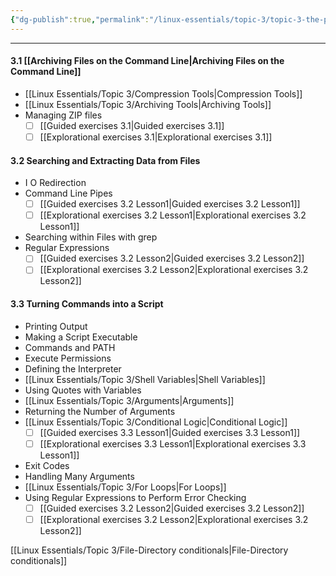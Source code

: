 ```yaml
---
{"dg-publish":true,"permalink":"/linux-essentials/topic-3/topic-3-the-power-of-the-command-line/","pinned":"true","noteIcon":"1"}
---
```


---

#### 3.1 [[Archiving Files on the Command Line\|Archiving Files on the Command Line]]
- [[Linux Essentials/Topic 3/Compression Tools\|Compression Tools]]
- [[Linux Essentials/Topic 3/Archiving Tools\|Archiving Tools]]
- Managing ZIP files
	- [ ] [[Guided exercises 3.1\|Guided exercises 3.1]]
	- [ ] [[Explorational exercises 3.1\|Explorational exercises 3.1]]
#### 3.2 Searching and Extracting Data from Files
-  I O Redirection
-  Command Line Pipes
	- [ ] [[Guided exercises 3.2 Lesson1\|Guided exercises 3.2 Lesson1]]
	- [ ] [[Explorational exercises 3.2 Lesson1\|Explorational exercises 3.2 Lesson1]]
- Searching within Files with grep
- Regular Expressions
	- [ ] [[Guided exercises 3.2 Lesson2\|Guided exercises 3.2 Lesson2]]
	- [ ] [[Explorational exercises 3.2 Lesson2\|Explorational exercises 3.2 Lesson2]]

#### 3.3 Turning Commands into a Script
-  Printing Output
-  Making a Script Executable
- Commands and PATH
- Execute Permissions
- Defining the Interpreter
- [[Linux Essentials/Topic 3/Shell Variables\|Shell Variables]]
- Using Quotes with Variables
- [[Linux Essentials/Topic 3/Arguments\|Arguments]]
- Returning the Number of Arguments
- [[Linux Essentials/Topic 3/Conditional Logic\|Conditional Logic]]
	- [ ] [[Guided exercises 3.3 Lesson1\|Guided exercises 3.3 Lesson1]]
	- [ ] [[Explorational exercises 3.3 Lesson1\|Explorational exercises 3.3 Lesson1]]
- Exit Codes
- Handling Many Arguments
- [[Linux Essentials/Topic 3/For Loops\|For Loops]]
- Using Regular Expressions to Perform Error Checking
	- [ ] [[Guided exercises 3.2 Lesson2\|Guided exercises 3.2 Lesson2]]
	- [ ] [[Explorational exercises 3.2 Lesson2\|Explorational exercises 3.2 Lesson2]]

[[Linux Essentials/Topic 3/File-Directory conditionals\|File-Directory conditionals]]